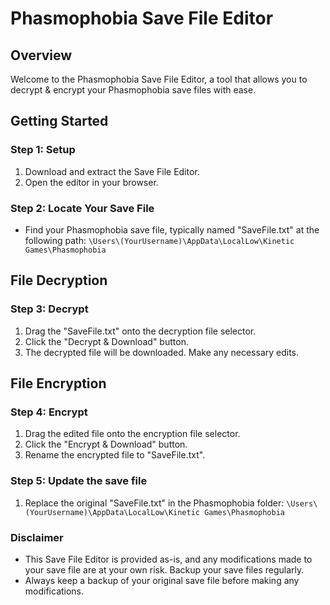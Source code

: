 # Phasmophobia Save File Editor

## Overview

Welcome to the Phasmophobia Save File Editor, a tool that allows you to decrypt & encrypt your Phasmophobia save files with ease.

## Getting Started

### Step 1: Setup
1. Download and extract the Save File Editor.
2. Open the editor in your browser.

### Step 2: Locate Your Save File
- Find your Phasmophobia save file, typically named "SaveFile.txt" at the following path:
`\Users\(YourUsername)\AppData\LocalLow\Kinetic Games\Phasmophobia`

## File Decryption

### Step 3: Decrypt
1. Drag the "SaveFile.txt" onto the decryption file selector.
2. Click the "Decrypt & Download" button.
3. The decrypted file will be downloaded. Make any necessary edits.

## File Encryption

### Step 4: Encrypt
1. Drag the edited file onto the encryption file selector.
2. Click the "Encrypt & Download" button.
3. Rename the encrypted file to "SaveFile.txt".

### Step 5: Update the save file
1. Replace the original "SaveFile.txt" in the Phasmophobia folder:
`\Users\(YourUsername)\AppData\LocalLow\Kinetic Games\Phasmophobia`

### Disclaimer
- This Save File Editor is provided as-is, and any modifications made to your save file are at your own risk. Backup your save files regularly.
- Always keep a backup of your original save file before making any modifications.

